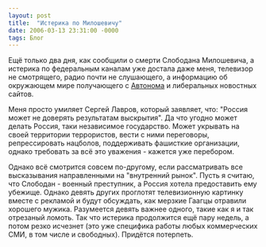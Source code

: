 ```yaml
---
layout: post
title:  "Истерика по Милошевичу"
date: 2006-03-13 23:31:00 -0000
tags: Блог
---
```


Ещё только два дня, как сообщили о смерти Слободана Милошевича, а истерика по федеральным каналам уже достала даже меня, телевизор не смотрящего, радио почти не слушающего, а информацию об окружающем мире получающего с <a href="http://www.avtonom.org">Автонома</a> и либеральных новостных сайтов.

Меня просто умиляет Сергей Лавров, который заявляет, что: "Россия может не доверять результатам выскрытия". Да что угодно может делать Россия, таки независимое государство. Может укрывать на своей территории террористов, вести с ними переговоры, репрессировать нацболов, поддерживать фашисткие организации, однако требовать за всё это уважения - кажется уже перебором.

Однако всё смотрится совсем по-другому, если рассматривать все высказывания направленными на "внутренний рынок". Пусть я считаю, что Слободан - военный преступник, а Россия хотела предоставить ему убежище. Однако девять других проглотят телевизионную картинку вместе с рекламой и будут обсуждать, как мерзкие Гаагцы отравили хорошего мужика. Разумеется девять важнее одного, такие как я и так отрезаный ломоть. Так что истерика продолжится ещё пару недель, а потом резко исчезнет (это уже специфика работы любых коммерческих СМИ, в том числе и свободных). Придётся потерпеть.